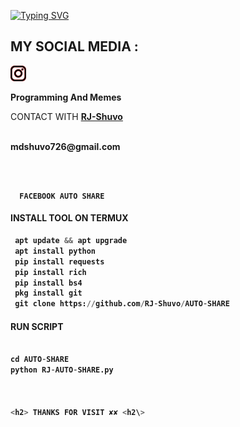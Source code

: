 [![Typing SVG](https://readme-typing-svg.herokuapp.com?color=50F739&background=000000&height=80&lines=Hello+World+I+am+RJ+Shuvo+;This+Tool+RANDOM+UID+Cloning+Tool+System;Thanks+You+Visit+My+Github)](https://git.io/typing-svg)






  
 
   ##  MY SOCIAL MEDIA : <br>

<a href="https://Instagram.com/rj.shuvoh4ck3r" target="_blank"><img src="https://github.com/Azim-vau/Azim-vau/blob/main/IMAGE/instagram.png" alt="alt text" width="25" height="25"></a> 
&nbsp;&nbsp;     &nbsp;&nbsp;    &nbsp;&nbsp;   &nbsp;&nbsp;   &nbsp;&nbsp;
  
____Programming And Memes____

CONTACT WITH <a href="https://github.com/RJ-Shuvo"><b>RJ-Shuvo </a> </br><br>
<p>mdshuvo726@gmail.com</p>  <br> <br> 


      FACEBOOK AUTO SHARE
</p>
  
#### INSTALL TOOL ON TERMUX
```python
 apt update && apt upgrade
 apt install python
 pip install requests
 pip install rich
 pip install bs4
 pkg install git 
 git clone https://github.com/RJ-Shuvo/AUTO-SHARE
```
#### RUN SCRIPT
```python

cd AUTO-SHARE
python RJ-AUTO-SHARE.py



<h2> THANKS FOR VISIT ✘✘ <h2\>
